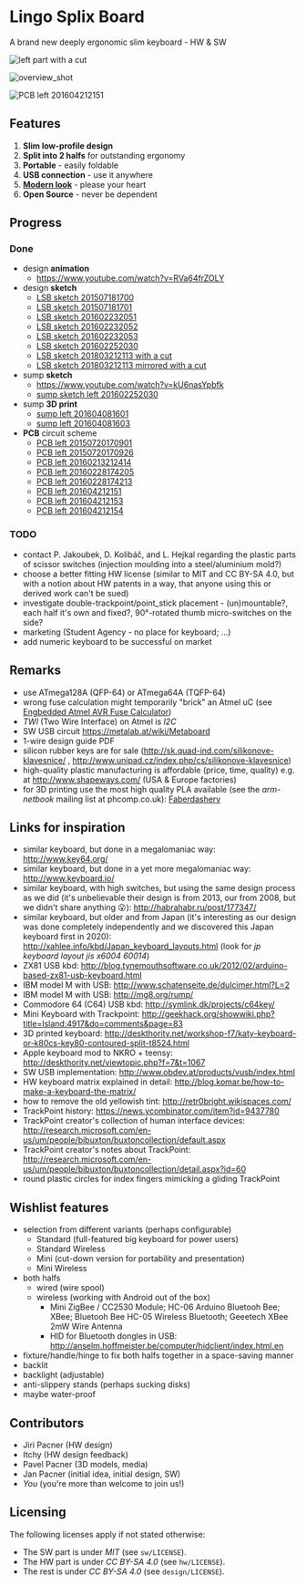 # Lingo Splix Board

A brand new deeply ergonomic slim keyboard - HW &amp; SW


![left part with a cut](design/model/201803212113-LSB_v0.1.1-left_part_with_cut.png )

![overview_shot](design/model/201602252030-overview.png )

![PCB left 201604212151](hw/PR/201604212151-circuit.png )

## Features

1. **Slim low-profile design**
1. **Split into 2 halfs** for outstanding ergonomy
1. **Portable** - easily foldable
1. **USB connection** - use it anywhere
1. [**Modern look**](https://www.youtube.com/watch?v=RVa64frZOLY) - please your heart
1. **Open Source** - never be dependent

<!-- from creators of ULKL -->
<!-- has certification from the Czech Ergonomy Association -->

## Progress

### Done

* design **animation**
    * https://www.youtube.com/watch?v=RVa64frZOLY
* design **sketch**
    * [LSB sketch 201507181700](design/model/201507181700-overview.png )
    * [LSB sketch 201507181701](design/model/201507181701-overview.png )
    * [LSB sketch 201602232051](design/model/201602232051-overview-no_caps.png )
    * [LSB sketch 201602232052](design/model/201602232052-overview.png )
    * [LSB sketch 201602232053](design/model/201602232053-overview.png )
    * [LSB sketch 201602252030](design/model/201602252030-overview.png )
    * [LSB sketch 201803212113 with a cut](design/model/201803212113-LSB_v0.1.1-left_part_with_cut.png )
    * [LSB sketch 201803212113 mirrored with a cut](design/model/201803212113-LSB_v0.1.1-left_part_with_mirrored_cut.png )
* sump **sketch**
    * https://www.youtube.com/watch?v=kU6nasYpbfk
    * [sump sketch left 201602252030](hw/PR/201602252030-sump.png )
* sump **3D print**
    * [sump left 201604081601](hw/PR/201604081601-left_sump_3D_printed.jpg )
    * [sump left 201604081603](hw/PR/201604081603-left_sump_3D_printed.jpg )
* **PCB** circuit scheme
    * [PCB left 20150720170901](hw/PR/20150720170901-screenshot.png )
    * [PCB left 20150720170926](hw/PR/20150720170926-screenshot.png )
    * [PCB left 20160213212414](hw/PR/2016-02-13_212414-screenshot.png )
    * [PCB left 20160228174205](hw/PR/20160228174205-circuit.png )
    * [PCB left 20160228174213](hw/PR/20160228174213-circuit.png )
    * [PCB left 201604212151](hw/PR/201604212151-circuit.png )
    * [PCB left 201604212153](hw/PR/201604212153-circuit.png )
    * [PCB left 201604212154](hw/PR/201604212154-circuit.png )

### TODO

* contact P. Jakoubek, D. Kolibáč, and L. Hejkal regarding the plastic parts of scissor switches (injection moulding into a steel/aluminium mold?)
* choose a better fitting HW license (similar to MIT and CC BY-SA 4.0, but with a notion about HW patents in a way, that anyone using this or derived work can't be sued)
* investigate double-trackpoint/point_stick placement - (un)mountable?, each half it's own and fixed?, 90°-rotated thumb micro-switches on the side?
* marketing (Student Agency - no place for keyboard; ...)
* add numeric keyboard to be successful on market

## Remarks

* use ATmega128A (QFP-64) or ATmega64A (TQFP-64)
* wrong fuse calculation might temporarily "brick" an Atmel uC (see [Engbedded Atmel AVR Fuse Calculator](http://www.engbedded.com/fusecalc/ ))
* *TWI* (Two Wire Interface) on Atmel is *I2C*
* SW USB circuit https://metalab.at/wiki/Metaboard
* 1-wire design guide PDF
* silicon rubber keys are for sale (http://sk.quad-ind.com/silikonove-klavesnice/ , http://www.unipad.cz/index.php/cs/silikonove-klavesnice)
* high-quality plastic manufacturing is affordable (price, time, quality) e.g. at http://www.shapeways.com/ (USA & Europe factories)
* for 3D printing use the most high quality PLA available (see the *arm-netbook* mailing list at phcomp.co.uk): [Faberdashery](http://www.faberdashery.co.uk/tag/pla/ )

## Links for inspiration

* similar keyboard, but done in a megalomaniac way: http://www.key64.org/
* similar keyboard, but done in a yet more megalomaniac way: http://www.keyboard.io/
* similar keyboard, with high switches, but using the same design process as we did (it's unbelievable their design is from 2013, our from 2008, but we didn't share anything :open_mouth:): http://habrahabr.ru/post/177347/
* similar keyboard, but older and from Japan (it's interesting as our design was done completely independently and we discovered this Japan keyboard first in 2020): http://xahlee.info/kbd/Japan_keyboard_layouts.html (look for *jp keyboard layout jis x6004 60014*)
* ZX81 USB kbd: http://blog.tynemouthsoftware.co.uk/2012/02/arduino-based-zx81-usb-keyboard.html
* IBM model M with USB: http://www.schatenseite.de/dulcimer.html?L=2
* IBM model M with USB: http://mg8.org/rump/
* Commodore 64 (C64) USB kbd: http://symlink.dk/projects/c64key/
* Mini Keyboard with Trackpoint: http://geekhack.org/showwiki.php?title=Island:4917&do=comments&page=83
* 3D printed keyboard: http://deskthority.net/workshop-f7/katy-keyboard-or-k80cs-key80-contoured-split-t8524.html
* Apple keyboard mod to NKRO + teensy: http://deskthority.net/viewtopic.php?f=7&t=1067
* SW USB implementation: http://www.obdev.at/products/vusb/index.html
* HW keyboard matrix explained in detail: http://blog.komar.be/how-to-make-a-keyboard-the-matrix/
* how to remove the old yellowish tint: http://retr0bright.wikispaces.com/
* TrackPoint history: https://news.ycombinator.com/item?id=9437780
* TrackPoint creator's collection of human interface devices: http://research.microsoft.com/en-us/um/people/bibuxton/buxtoncollection/default.aspx
* TrackPoint creator's notes about TrackPoint: http://research.microsoft.com/en-us/um/people/bibuxton/buxtoncollection/detail.aspx?id=60
* round plastic circles for index fingers mimicking a gliding TrackPoint

## Wishlist features

* selection from different variants (perhaps configurable)
    * Standard (full-featured big keyboard for power users)
    * Standard Wireless
    * Mini (cut-down version for portability and presentation)
    * Mini Wireless
* both halfs
    * wired (wire spool)
    * wireless (working with Android out of the box)
        * Mini ZigBee / CC2530 Module; HC-06 Arduino Bluetooh Bee; XBee; Bluetooh Bee HC-05 Wireless Bluetooth; Geeetech XBee 2mW Wire Antenna
        * HID for Bluetooth dongles in USB: http://anselm.hoffmeister.be/computer/hidclient/index.html.en
* fixture/handle/hinge to fix both halfs together in a space-saving manner
* backlit
* backlight (adjustable)
* anti-slippery stands (perhaps sucking disks)
* maybe water-proof

## Contributors

* Jiri Pacner (HW design)
* Itchy (HW design feedback)
* Pavel Pacner (3D models, media)
* Jan Pacner (initial idea, initial design, SW)
* *You* (you're more than welcome to join us!)

## Licensing

The following licenses apply if not stated otherwise:

* The SW part is under *MIT* (see `sw/LICENSE`).
* The HW part is under *CC BY-SA 4.0* (see `hw/LICENSE`).
* The rest is under *CC BY-SA 4.0* (see `design/LICENSE`).
